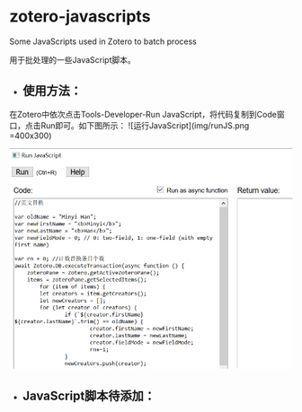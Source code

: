 # zotero-javascripts
Some JavaScripts used in Zotero to batch process

用于批处理的一些JavaScript脚本。

* ## 使用方法：
在Zotero中依次点击Tools-Developer-Run JavaScript，将代码复制到Code窗口，点击Run即可。如下图所示：
![运行JavaScript](img/runJS.png =400x300)

![运行JavaScript代码窗口](img/runJSCode.png)

* ## JavaScript脚本待添加：
